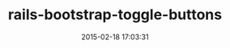 ---
layout: post
title:  "rails-bootstrap-toggle-buttons"
repo:   "caarlos0/rails-bootstrap-toggle-buttons.git"
date:   2015-02-18 17:03:31
gemurl: https://github.com/caarlos0/rails-bootstrap-toggle-buttons.git
---